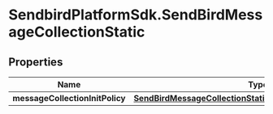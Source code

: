 # SendbirdPlatformSdk.SendBirdMessageCollectionStatic

## Properties

Name | Type | Description | Notes
------------ | ------------- | ------------- | -------------
**messageCollectionInitPolicy** | [**SendBirdMessageCollectionStaticMessageCollectionInitPolicy**](SendBirdMessageCollectionStaticMessageCollectionInitPolicy.md) |  | [optional] 


